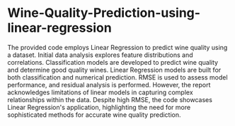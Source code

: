 # Wine-Quality-Prediction-using-linear-regression
The provided code employs Linear Regression to predict wine quality using a dataset. Initial data analysis explores feature distributions and correlations. Classification models are developed to predict wine quality and determine good quality wines. Linear Regression models are built for both classification and numerical prediction. RMSE is used to assess model performance, and residual analysis is performed. However, the report acknowledges limitations of linear models in capturing complex relationships within the data. Despite high RMSE, the code showcases Linear Regression's application, highlighting the need for more sophisticated methods for accurate wine quality prediction.





